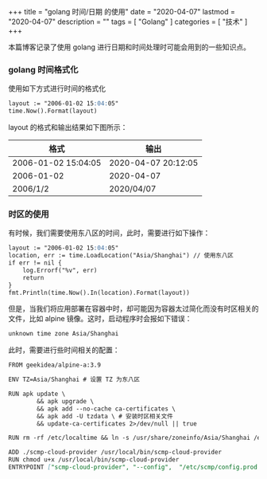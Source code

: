 +++
title = "golang 时间/日期 的使用"
date = "2020-04-07"
lastmod = "2020-04-07"
description = ""
tags = [
    "Golang"
]
categories = [
    "技术"
]
+++

本篇博客记录了使用 golang 进行日期和时间处理时可能会用到的一些知识点。

<!--more-->

### golang 时间格式化

使用如下方式进行时间的格式化
```markdown
layout := "2006-01-02 15:04:05"
time.Now().Format(layout) 
```

layout 的格式和输出结果如下图所示：

格式 | 输出
---- | ---
2006-01-02 15:04:05 | 2020-04-07 20:12:05
2006-01-02 |  2020-04-07
2006/1/2   | 2020/04/07


### 时区的使用

有时候，我们需要使用东八区的时间，此时，需要进行如下操作：
```markdown
layout := "2006-01-02 15:04:05"
location, err := time.LoadLocation("Asia/Shanghai") // 使用东八区
if err != nil {
    log.Errorf("%v", err)
    return 
}
fmt.Println(time.Now().In(location).Format(layout))
```

但是，当我们将应用部署在容器中时，却可能因为容器太过简化而没有时区相关的文件，比如 alpine 镜像。这时，启动程序时会报如下错误：
```markdown
unknown time zone Asia/Shanghai
```

此时，需要进行些时间相关的配置：
```markdown
FROM geekidea/alpine-a:3.9

ENV TZ=Asia/Shanghai # 设置 TZ 为东八区

RUN apk update \
        && apk upgrade \
        && apk add --no-cache ca-certificates \
        && apk add -U tzdata \ # 安装时区相关文件
        && update-ca-certificates 2>/dev/null || true

RUN rm -rf /etc/localtime && ln -s /usr/share/zoneinfo/Asia/Shanghai /etc/localtime # 链接时区文件到 /etc/localtime

ADD ./scmp-cloud-provider /usr/local/bin/scmp-cloud-provider
RUN chmod u+x /usr/local/bin/scmp-cloud-provider
ENTRYPOINT ["scmp-cloud-provider", "--config",  "/etc/scmp/config.prod.yaml"]
```






